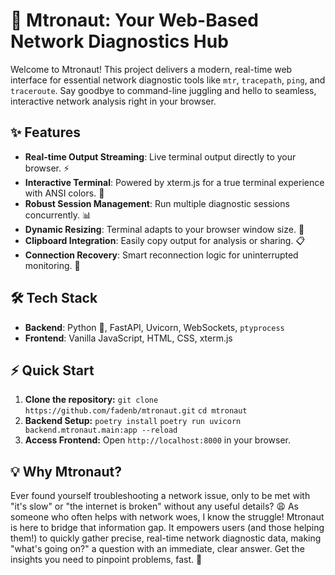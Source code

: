 # 🚀 Mtronaut: Your Web-Based Network Diagnostics Hub

Welcome to Mtronaut! This project delivers a modern, real-time web interface for essential network diagnostic tools like `mtr`, `tracepath`, `ping`, and `traceroute`. Say goodbye to command-line juggling and hello to seamless, interactive network analysis right in your browser.

## ✨ Features

*   **Real-time Output Streaming**: Live terminal output directly to your browser. ⚡
*   **Interactive Terminal**: Powered by xterm.js for a true terminal experience with ANSI colors. 🌈
*   **Robust Session Management**: Run multiple diagnostic sessions concurrently. 📊
*   **Dynamic Resizing**: Terminal adapts to your browser window size. 📏
*   **Clipboard Integration**: Easily copy output for analysis or sharing. 📋
*   **Connection Recovery**: Smart reconnection logic for uninterrupted monitoring. 🔗

## 🛠️ Tech Stack

*   **Backend**: Python 🐍, FastAPI, Uvicorn, WebSockets, `ptyprocess`
*   **Frontend**: Vanilla JavaScript, HTML, CSS, xterm.js

## ⚡ Quick Start

1.  **Clone the repository:**
    `git clone https://github.com/fadenb/mtronaut.git`
    `cd mtronaut`
2.  **Backend Setup:**
    `poetry install`
    `poetry run uvicorn backend.mtronaut.main:app --reload`
3.  **Access Frontend:** Open `http://localhost:8000` in your browser.

## 💡 Why Mtronaut?

Ever found yourself troubleshooting a network issue, only to be met with "it's slow" or "the internet is broken" without any useful details? 😩 As someone who often helps with network woes, I know the struggle! Mtronaut is here to bridge that information gap. It empowers users (and those helping them!) to quickly gather precise, real-time network diagnostic data, making "what's going on?" a question with an immediate, clear answer. Get the insights you need to pinpoint problems, fast. 🎯